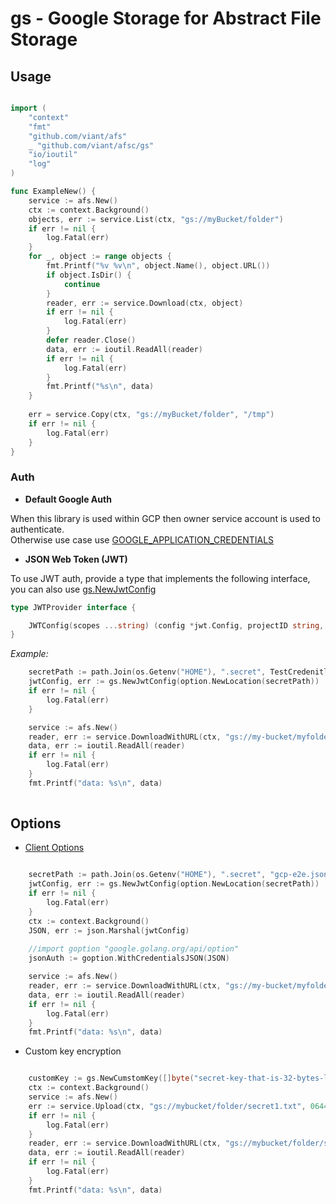 # gs - Google Storage for Abstract File Storage

## Usage

```go

import (
	"context"
	"fmt"
	"github.com/viant/afs"
	_ "github.com/viant/afsc/gs"
	"io/ioutil"
	"log"
)

func ExampleNew() {
	service := afs.New()
	ctx := context.Background()
	objects, err := service.List(ctx, "gs://myBucket/folder")
	if err != nil {
		log.Fatal(err)
	}
	for _, object := range objects {
		fmt.Printf("%v %v\n", object.Name(), object.URL())
		if object.IsDir() {
			continue
		}
		reader, err := service.Download(ctx, object)
		if err != nil {
			log.Fatal(err)
		}
		defer reader.Close()
		data, err := ioutil.ReadAll(reader)
		if err != nil {
			log.Fatal(err)
		}
		fmt.Printf("%s\n", data)
	}
	
	err = service.Copy(ctx, "gs://myBucket/folder", "/tmp")
	if err != nil {
		log.Fatal(err)
	}
}


```

### Auth

- **Default Google Auth**

When this library is used within GCP then owner service account is used to authenticate.  
Otherwise use case use [GOOGLE_APPLICATION_CREDENTIALS](https://cloud.google.com/docs/authentication/production) 



- **JSON Web Token (JWT)**

To use JWT auth, provide a type that implements the following interface, you can also use [gs.NewJwtConfig](jwt.go)  

```go
type JWTProvider interface {

	JWTConfig(scopes ...string) (config *jwt.Config, projectID string, err error)
}

``` 

_Example:_
```go
    secretPath := path.Join(os.Getenv("HOME"), ".secret", TestCredenitlas)
	jwtConfig, err := gs.NewJwtConfig(option.NewLocation(secretPath))
	if err != nil {
		log.Fatal(err)
	}

	service := afs.New()
	reader, err := service.DownloadWithURL(ctx, "gs://my-bucket/myfolder/asset.txt", jwtConfig)
	data, err := ioutil.ReadAll(reader)
	if err != nil {
		log.Fatal(err)
	}
	fmt.Printf("data: %s\n", data)
	

```

## Options

- [Client Options](option.go)

```go

    secretPath := path.Join(os.Getenv("HOME"), ".secret", "gcp-e2e.json")
	jwtConfig, err := gs.NewJwtConfig(option.NewLocation(secretPath))
	if err != nil {
		log.Fatal(err)
	}
	ctx := context.Background()
	JSON, err := json.Marshal(jwtConfig)
	
    //import goption "google.golang.org/api/option"
	jsonAuth := goption.WithCredentialsJSON(JSON)

	service := afs.New()
	reader, err := service.DownloadWithURL(ctx, "gs://my-bucket/myfolder/asset.txt", gs.NewClientOptions(jsonAuth), gs.NewProject("myproject"))
	data, err := ioutil.ReadAll(reader)
	if err != nil {
		log.Fatal(err)
	}
	fmt.Printf("data: %s\n", data)

```

- Custom key encryption

```go

    customKey := gs.NewCumstomKey([]byte("secret-key-that-is-32-bytes-long"))
	ctx := context.Background()
	service := afs.New()
	err := service.Upload(ctx, "gs://mybucket/folder/secret1.txt", 0644, strings.NewReader("my secret text"), customKey)
	if err != nil {
		log.Fatal(err)
	}
	reader, err := service.DownloadWithURL(ctx, "gs://mybucket/folder/secret1.txt", customKey)
	data, err := ioutil.ReadAll(reader)
	if err != nil {
		log.Fatal(err)
	}
	fmt.Printf("data: %s\n", data)


```
